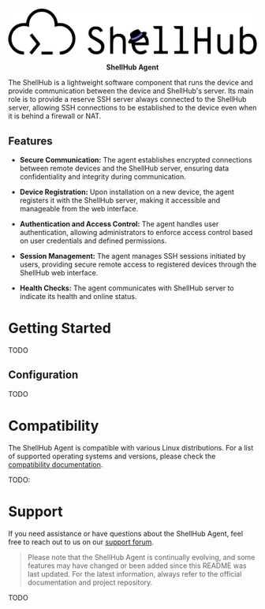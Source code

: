 <p align="center">
  <img src="logo.png" alt="shellhub agent logo" />
</p>

<p align="center"><strong>ShellHub Agent</strong></p>

The ShellHub is a lightweight software component that runs the device and provide communication between the device and ShellHub's server. Its main role is to provide a reserve SSH server always connected to the ShellHub server, allowing SSH connections to be established to the device even when it is behind a firewall or NAT.

## Features

- **Secure Communication:** The agent establishes encrypted connections between remote devices and the ShellHub server, ensuring data confidentiality and integrity during communication.

- **Device Registration:** Upon installation on a new device, the agent registers it with the ShellHub server, making it accessible and manageable from the web interface.

- **Authentication and Access Control:** The agent handles user authentication, allowing administrators to enforce access control based on user credentials and defined permissions.

- **Session Management:** The agent manages SSH sessions initiated by users, providing secure remote access to registered devices through the ShellHub web interface.

- **Health Checks:** The agent communicates with ShellHub server to indicate its health and online status.

# Getting Started

TODO

## Configuration

TODO

# Compatibility

The ShellHub Agent is compatible with various Linux distributions. For a list of supported operating systems and versions, please check the [compatibility documentation]().

TODO:

# Support

If you need assistance or have questions about the ShellHub Agent, feel free to reach out to us on our [support forum]().

> Please note that the ShellHub Agent is continually evolving, and some features may have changed or been added since this README was last updated. For the latest information, always refer to the official documentation and project repository.

TODO
